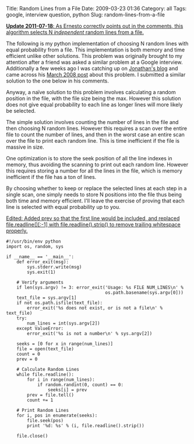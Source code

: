 Title: Random Lines from a File
Date: 2009-03-23 01:36
Category: all
Tags: google, interview question, python
Slug: random-lines-from-a-file

<ins datetime="2011-07-19T04:55:09+00:00">**Update 2011-07-18**: As
Ernesto correctly points out in the comments, this algorithm selects N
*independent* random lines from a file.</ins>

The following is my python implementation of choosing N random lines
with equal probability from a file. This implementation is both memory
and time efficient unlike other solutions. This problem was originally
brought to my attention after a friend was asked a similar problem at a
Google interview. Additionally a few weeks ago I was catching up on
[Jonathan's blog][] and came across his [March 2008 post][] about this
problem. I submitted a similar solution to the one below in his
comments.

Anyway, a naïve solution to this problem involves calculating a random
position in the file, with the file size being the max. However this
solution does not give equal probability to each line as longer lines
will more likely be selected.

The simple solution involves counting the number of lines in the file
and then choosing N random lines. However this requires a scan over the
entire file to count the number of lines, and then in the worst case an
entire scan over the file to print each random line. This is time
inefficient if the file is massive in size.

One optimization is to store the seek position of all the line indexes
in memory, thus avoiding the scanning to print out each random line.
However this requires storing a number for all the lines in the file,
which is memory inefficient if the file has a ton of lines.

By choosing whether to keep or replace the selected lines at each step
in a single scan, one simply needs to store N positions into the file
thus being both time and memory efficient. I'll leave the exercise of
proving that each line is selected with equal probability up to you.

<ins datetime="2009-03-23T16:19:43+00:00">Edited: Added prev so that the
first line would be included, and replaced file.readline()[:-1] with
file.readline().strip() to remove trailing whitespace properly.</ins>

~~~~ {lang="python" line="1"}
#!/usr/bin/env python
import os, random, sys

if __name__ == '__main__':
    def error_exit(msg):
        sys.stderr.write(msg)
        sys.exit(1)

    # Verify arguments
    if len(sys.argv) != 3: error_exit('Usage: %s FILE NUM_LINES\n' %
                                      os.path.basename(sys.argv[0]))
    text_file = sys.argv[1]
    if not os.path.isfile(text_file):
        error_exit('%s does not exist, or is not a file\n' % text_file)
    try:
        num_lines = int(sys.argv[2])
    except ValueError:
        error_exit('%s is not a number\n' % sys.argv[2])

    seeks = [0 for x in range(num_lines)]
    file = open(text_file)
    count = 0
    prev = 0

    # Calculate Random Lines
    while file.readline():
        for i in range(num_lines):
            if random.randint(0, count) == 0:
                seeks[i] = prev
        prev = file.tell()
        count += 1

    # Print Random Lines
    for i, pos in enumerate(seeks):
        file.seek(pos)
        print '%d: %s' % (i, file.readline().strip())

    file.close()
~~~~

  [Jonathan's blog]: http://jmkupferman.blogspot.com/
  [March 2008 post]: http://jmkupferman.blogspot.com/2008/11/read-random-line-in-large-file-in.html
